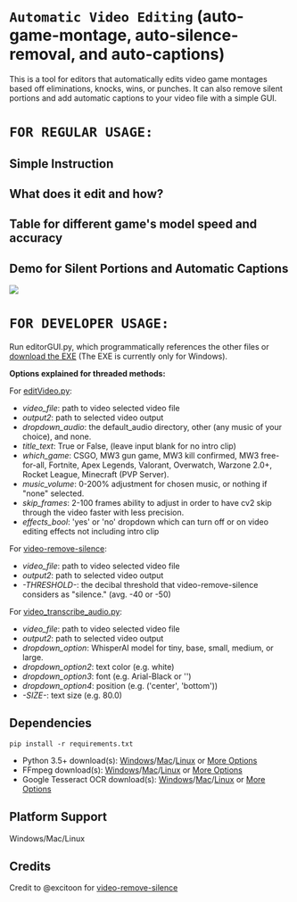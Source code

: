 # `Automatic Video Editing` (auto-game-montage, auto-silence-removal, and auto-captions)

This is a tool for editors that automatically edits video game montages based off eliminations, knocks, wins, or punches. It can also remove silent portions and add automatic captions to your video file with a simple GUI.

# `FOR REGULAR USAGE:`

## Simple Instruction

## What does it edit and how?

## Table for different game's model speed and accuracy

## Demo for Silent Portions and Automatic Captions
![](example.gif)

# `FOR DEVELOPER USAGE:`

Run editorGUI.py, which programmatically references the other files or [download the EXE](https://github.com/Noah-Grimaldi/automatic-video-editing/releases/download/pyinstaller/automatic-video-editing.exe) (The EXE is currently only for Windows).

**Options explained for threaded methods:**

For [editVideo.py](packagefiles/editVideo.py): 

- *video_file*: path to video selected video file
- *output2*: path to selected video output 
- *dropdown_audio*: the default_audio directory, other (any music of your choice), and none.
- *title_text*: True or False, (leave input blank for no intro clip)
- *which_game*: CSGO, MW3 gun game, MW3 kill confirmed, MW3 free-for-all, Fortnite, Apex Legends, Valorant, Overwatch, Warzone 2.0+, Rocket League, Minecraft (PVP Server).
- *music_volume*: 0-200% adjustment for chosen music, or nothing if "none" selected.
- *skip_frames*: 2-100 frames ability to adjust in order to have cv2 skip through the video faster with less precision.
- *effects_bool*: 'yes' or 'no' dropdown which can turn off or on video editing effects not including intro clip

For [video-remove-silence](packagefiles/video_remove_silence.py):

- *video_file*: path to video selected video file
- *output2*: path to selected video output
- *-THRESHOLD-*: the decibal threshold that video-remove-silence considers as "silence." (avg. -40 or -50)

For [video_transcribe_audio.py](packagefiles/video_transcribe_audio.py):

- *video_file*: path to video selected video file
- *output2*: path to selected video output
- *dropdown_option*: WhisperAI model for tiny, base, small, medium, or large.
- *dropdown_option2*: text color (e.g. white)
- *dropdown_option3*: font (e.g. Arial-Black or '')
- *dropdown_option4*: position (e.g. ('center', 'bottom'))
- *-SIZE-*: text size (e.g. 80.0)

## Dependencies
`pip install -r requirements.txt`
- Python 3.5+ download(s): [Windows](https://www.python.org/ftp/python/3.12.0/python-3.12.0-amd64.exe)/[Mac](https://www.python.org/ftp/python/3.12.0/python-3.12.0-macos11.pkg)/[Linux](https://www.python.org/ftp/python/3.12.0/Python-3.12.0.tar.xz) or [More Options](https://www.python.org/downloads/)
- FFmpeg download(s): [Windows](https://community.chocolatey.org/packages/ffmpeg)/[Mac](https://formulae.brew.sh/formula/ffmpeg)/[Linux](https://www.geeksforgeeks.org/how-to-install-ffmpeg-in-linux/) or [More Options](https://www.ffmpeg.org/download.html)
- Google Tesseract OCR download(s): [Windows](https://github.com/tesseract-ocr/tesseract?tab=readme-ov-file#installing-tesseract)/[Mac](https://formulae.brew.sh/formula/tesseract)/[Linux](https://tesseract-ocr.github.io/tessdoc/Installation.html) or [More Options](https://tesseract-ocr.github.io/tessdoc/Installation.html)

## Platform Support 
Windows/Mac/Linux

## Credits
Credit to @excitoon for [video-remove-silence](https://github.com/excitoon/video-remove-silence)

